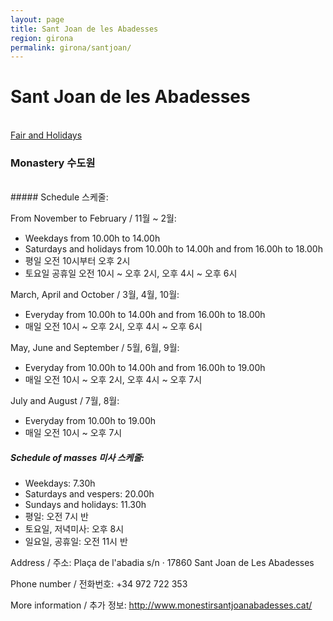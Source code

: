 ```yaml
---
layout: page
title: Sant Joan de les Abadesses
region: girona
permalink: girona/santjoan/
---
```


# Sant Joan de les Abadesses
<br>
<a class="btn btn-info" href={{ "fair_and_holiday" }} role="button">Fair and Holidays</a>

### Monastery 수도원
<br>
##### Schedule 스케줄:

From November to February / 11월 ~ 2월:
* Weekdays from 10.00h to 14.00h
* Saturdays and holidays from 10.00h to 14.00h and from 16.00h to 18.00h
* 평일 오전 10시부터 오후 2시
* 토요일 공휴일 오전 10시 ~ 오후 2시, 오후 4시 ~ 오후 6시

March, April and October / 3월, 4월, 10월:
* Everyday from 10.00h to 14.00h and from 16.00h to 18.00h
* 매일 오전 10시 ~ 오후 2시, 오후 4시 ~ 오후 6시

​May, June and September / 5월, 6월, 9월:
* Everyday from 10.00h to 14.00h and from 16.00h to 19.00h
* 매일 오전 10시 ~ 오후 2시, 오후 4시 ~ 오후 7시

July and August / 7월, 8월:
* Everyday from 10.00h to 19.00h
* 매일 오전 10시 ~ 오후 7시


##### Schedule of masses 미사 스케줄:

* Weekdays: 7.30h
* Saturdays and vespers: 20.00h
* Sundays and holidays: 11.30h
* 평일: 오전 7시 반
* 토요일, 저녁미사: 오후 8시
* 일요일, 공휴일: 오전 11시 반

Address / 주소: Plaça de l'abadia s/n · 17860 Sant Joan de Les Abadesses

Phone number / 전화번호: +34  972 722 353

More information / 추가 정보: <http://www.monestirsantjoanabadesses.cat/>

​
